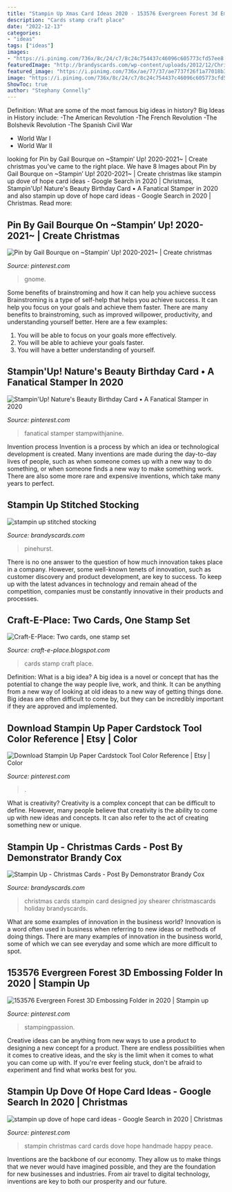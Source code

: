```yaml
---
title: "Stampin Up Xmas Card Ideas 2020 - 153576 Evergreen Forest 3d Embossing Folder In 2020"
description: "Cards stamp craft place"
date: "2022-12-13"
categories:
- "ideas"
tags: ["ideas"]
images:
- "https://i.pinimg.com/736x/8c/24/c7/8c24c754437c46096c605773cfd57ee8.jpg"
featuredImage: "http://brandyscards.com/wp-content/uploads/2012/12/ChristmasCards-6.jpg"
featured_image: "https://i.pinimg.com/736x/ae/77/37/ae7737f26f1a77018b304b2edd333df5.jpg"
image: "https://i.pinimg.com/736x/8c/24/c7/8c24c754437c46096c605773cfd57ee8.jpg"
ShowToc: true
author: "Stephany Connelly"
---
```



Definition: What are some of the most famous big ideas in history?
Big Ideas in History include: 
-The American Revolution 
-The French Revolution 
-The Bolshevik Revolution 
-The Spanish Civil War 
- World War I 
- World War II

	

		
looking for Pin by Gail Bourque on ~Stampin’ Up! 2020-2021~ | Create christmas you've came to the right place. We have 8 Images about Pin by Gail Bourque on ~Stampin’ Up! 2020-2021~ | Create christmas like stampin up dove of hope card ideas - Google Search in 2020 | Christmas, Stampin&#039;Up! Nature&#039;s Beauty Birthday Card • A Fanatical Stamper in 2020 and also stampin up dove of hope card ideas - Google Search in 2020 | Christmas. Read more:
		
    
## Pin By Gail Bourque On ~Stampin’ Up! 2020-2021~ | Create Christmas

<img loading=lazy src="https://i.pinimg.com/736x/8d/40/f4/8d40f4799c22dd374c75de35d55b0a5d.jpg" onerror="this.onerror=null;this.src='https://tse4.mm.bing.net/th?id=OIP.099M9EgWT895Vgy4PqGycgHaHP&amp;pid=15.1';" alt="Pin by Gail Bourque on ~Stampin’ Up! 2020-2021~ | Create christmas">

_Source: pinterest.com_

>gnome. 

	

Some benefits of brainstroming and how it can help you achieve success
Brainstroming is a type of self-help that helps you achieve success. It can help you focus on your goals and achieve them faster. There are many benefits to brainstroming, such as improved willpower, productivity, and understanding yourself better. Here are a few examples: 
1) You will be able to focus on your goals more effectively.
2) You will be able to achieve your goals faster.
3) You will have a better understanding of yourself.

    
## Stampin&#039;Up! Nature&#039;s Beauty Birthday Card • A Fanatical Stamper In 2020

<img loading=lazy src="https://i.pinimg.com/736x/e5/e4/1f/e5e41fa98f584bd94b9f95fd1ed7be6d.jpg" onerror="this.onerror=null;this.src='https://tse1.mm.bing.net/th?id=OIP.DtkBtTaoDy8wAXHSumDd0QHaJ3&amp;pid=15.1';" alt="Stampin&#039;Up! Nature&#039;s Beauty Birthday Card • A Fanatical Stamper in 2020">

_Source: pinterest.com_

>fanatical stamper stampwithjanine. 

	

Invention process
Invention is a process by which an idea or technological development is created. Many inventions are made during the day-to-day lives of people, such as when someone comes up with a new way to do something, or when someone finds a new way to make something work. There are also some more rare and expensive inventions, which take many years to perfect.

    
## Stampin Up Stitched Stocking

<img loading=lazy src="https://brandyscards.com/wp-content/uploads/2011/12/Stitched-Stocking-3.jpg" onerror="this.onerror=null;this.src='https://tse4.mm.bing.net/th?id=OIP.Q90iX9LJRT0ykoi7i7ihyAHaF2&amp;pid=15.1';" alt="stampin up stitched stocking">

_Source: brandyscards.com_

>pinehurst. 

	

There is no one answer to the question of how much innovation takes place in a company. However, some well-known tenets of innovation, such as customer discovery and product development, are key to success. To keep up with the latest advances in technology and remain ahead of the competition, companies must be constantly innovative in their products and processes.

    
## Craft-E-Place: Two Cards, One Stamp Set

<img loading=lazy src="https://4.bp.blogspot.com/-UOnnFc2xpfk/V0GmBK1ccUI/AAAAAAAACmo/eXMjtRno4Ac4ubxF-EcaGQb45IUghPjTQCLcB/s1600/DSCN1693.JPG" onerror="this.onerror=null;this.src='https://tse4.mm.bing.net/th?id=OIP.Fwekr4MWLz8wYgyQFytMhwHaJ4&amp;pid=15.1';" alt="Craft-E-Place: Two cards, one stamp set">

_Source: craft-e-place.blogspot.com_

>cards stamp craft place. 

	

Definition: What is a big idea?
A big idea is a novel or concept that has the potential to change the way people live, work, and think. It can be anything from a new way of looking at old ideas to a new way of getting things done. Big ideas are often difficult to come by, but they can be incredibly important if they are approved and implemented.

    
## Download Stampin Up Paper Cardstock Tool Color Reference | Etsy | Color

<img loading=lazy src="https://i.pinimg.com/736x/ae/77/37/ae7737f26f1a77018b304b2edd333df5.jpg" onerror="this.onerror=null;this.src='https://tse3.mm.bing.net/th?id=OIP.EpBfd8atj80nFgmVuhDTowHaJ4&amp;pid=15.1';" alt="Download Stampin Up Paper Cardstock Tool Color Reference | Etsy | Color">

_Source: pinterest.com_

>. 

	

What is creativity?
Creativity is a complex concept that can be difficult to define. However, many people believe that creativity is the ability to come up with new ideas and concepts. It can also refer to the act of creating something new or unique.

    
## Stampin Up - Christmas Cards - Post By Demonstrator Brandy Cox

<img loading=lazy src="http://brandyscards.com/wp-content/uploads/2012/12/ChristmasCards-6.jpg" onerror="this.onerror=null;this.src='https://tse4.mm.bing.net/th?id=OIP.FdIwm7X7eHEcuY4Drpi5bgHaF2&amp;pid=15.1';" alt="Stampin Up - Christmas Cards - Post By Demonstrator Brandy Cox">

_Source: brandyscards.com_

>christmas cards stampin card designed joy shearer christmascards holiday brandyscards. 

	

What are some examples of innovation in the business world?
Innovation is a word often used in business when referring to new ideas or methods of doing things. There are many examples of innovation in the business world, some of which we can see everyday and some which are more difficult to spot.

    
## 153576 Evergreen Forest 3D Embossing Folder In 2020 | Stampin Up

<img loading=lazy src="https://i.pinimg.com/736x/8c/24/c7/8c24c754437c46096c605773cfd57ee8.jpg" onerror="this.onerror=null;this.src='https://tse1.mm.bing.net/th?id=OIP.kIX5NB4pIIoi9sbt82d8jAHaFj&amp;pid=15.1';" alt="153576 Evergreen Forest 3D Embossing Folder in 2020 | Stampin up">

_Source: pinterest.com_

>stampingpassion. 

	

Creative ideas can be anything from new ways to use a product to designing a new concept for a product. There are endless possibilities when it comes to creative ideas, and the sky is the limit when it comes to what you can come up with. If you're ever feeling stuck, don't be afraid to experiment and find what works best for you.

    
## Stampin Up Dove Of Hope Card Ideas - Google Search In 2020 | Christmas

<img loading=lazy src="https://i.pinimg.com/736x/f1/c1/5b/f1c15b3e00104a59dedf8d1c4efae0a6.jpg" onerror="this.onerror=null;this.src='https://tse1.mm.bing.net/th?id=OIP.zWXZ8ql2SL98AnpSmlWl3gHaHa&amp;pid=15.1';" alt="stampin up dove of hope card ideas - Google Search in 2020 | Christmas">

_Source: pinterest.com_

>stampin christmas card cards dove hope handmade happy peace. 

	

Inventions are the backbone of our economy. They allow us to make things that we never would have imagined possible, and they are the foundation for new businesses and industries. From air travel to digital technology, inventions are key to both our prosperity and our future.


